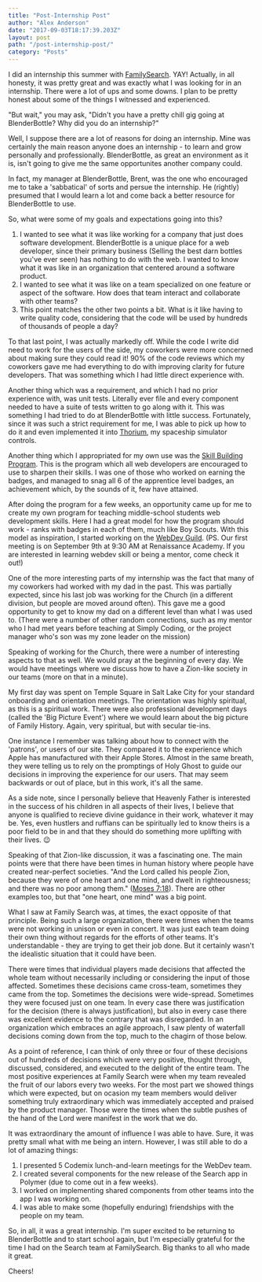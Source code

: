 ```yaml
---
title: "Post-Internship Post"
author: "Alex Anderson"
date: "2017-09-03T18:17:39.203Z"
layout: post
path: "/post-internship-post/"
category: "Posts"
---
```


I did an internship this summer with [FamilySearch](https://www.familysearch.org). YAY! Actually, in all honesty, it was pretty great and was exactly what I was looking for in an internship. There were a lot of ups and some downs. I plan to be pretty honest about some of the things I witnessed and experienced.

"But wait," you may ask, "Didn't you have a pretty chill gig going at BlenderBottle? Why did you do an internship?" 

Well, I suppose there are a lot of reasons for doing an internship. Mine was certainly the main reason anyone does an internship - to learn and grow personally and professionally. BlenderBottle, as great an environment as it is, isn't going to give me the same opportunites another company could.

In fact, my manager at BlenderBottle, Brent, was the one who encouraged me to take a 'sabbatical' of sorts and persue the internship. He (rightly) presumed that I would learn a lot and come back a better resource for BlenderBottle to use. 

So, what were some of my goals and expectations going into this?

1. I wanted to see what it was like working for a company that just does software development. BlenderBottle is a unique place for a web developer, since their primary business (Selling the best darn bottles you've ever seen) has nothing to do with the web. I wanted to know what it was like in an organization that centered around a software product.
1. I wanted to see what it was like on a team specialized on one feature or aspect of the software. How does that team interact and collaborate with other teams?
1. This point matches the other two points a bit. What is it like having to write quality code, considering that the code will be used by hundreds of thousands of people a day?

To that last point, I was actually markedly off. While the code I write did need to work for the users of the side, my coworkers were more concerned about making sure they could read it! 90% of the code reviews which my coworkers gave me had everything to do with improving clarity for future developers. That was something which I had little direct experience with.

Another thing which was a requirement, and which I had no prior experience with, was unit tests. Literally ever file and every component needed to have a suite of tests written to go along with it. This was something I had tried to do at BlenderBottle with little success. Fortunately, since it was such a strict requirement for me, I was able to pick up how to do it and even implemented it into [Thorium](https://thoriumsim.com), my spaceship simulator controls.

Another thing which I appropriated for my own use was the [Skill Building Program](https://github.com/fs-webdev/skill-building-program). This is the program which all web developers are encouraged to use to sharpen their skills. I was one of those who worked on earning the badges, and managed to snag all 6 of the apprentice level badges, an achievement which, by the sounds of it, few have attained.

After doing the program for a few weeks, an opportunity came up for me to create my own program for teaching middle-school students web development skills. Here I had a great model for how the program should work - ranks with badges in each of them, much like Boy Scouts. With this model as inspiration, I started working on the [WebDev Guild](https://webdev-guild.github.io). (PS. Our first meeting is on September 9th at 9:30 AM at Renaissance Academy. If you are interested in learning webdev skill or being a mentor, come check it out!)

One of the more interesting parts of my internship was the fact that many of my coworkers had worked with my dad in the past. This was partially expected, since his last job was working for the Church (in a different division, but people are moved around often). This gave me a good opportunity to get to know my dad on a different level than what I was used to. (There were a number of other random connections, such as my mentor who I had met years before teaching at Simply Coding, or the project manager who's son was my zone leader on the mission)

Speaking of working for the Church, there were a number of interesting aspects to that as well. We would pray at the beginning of every day. We would have meetings where we discuss how to have a Zion-like society in our teams (more on that in a minute). 

My first day was spent on Temple Square in Salt Lake City for your standard onboarding and orientation meetings. The orientation was highly spiritual, as this is a spiritual work. There were also professional development days (called the 'Big Picture Event') where we would learn about the big picture of Family History. Again, very spiritual, but with secular tie-ins. 

One instance I remember was talking about how to connect with the 'patrons', or users of our site. They compared it to the experience which Apple has manufactured with their Apple Stores. Almost in the same breath, they were telling us to rely on the promptings of Holy Ghost to guide our decisions in improving the experience for our users. That may seem backwards or out of place, but in this work, it's all the same.

As a side note, since I personally believe that Heavenly Father is interested in the success of his children in all aspects of their lives, I believe that anyone is qualified to recieve divine guidance in their work, whatever it may be. Yes, even hustlers and ruffians can be spiritually led to know theirs is a poor field to be in and that they should do something more uplifting with their lives. 😉

Speaking of that Zion-like discussion, it was a fascinating one. The main points were that there have been times in human history where people have created near-perfect societies. "And the Lord called his people Zion, because they were of one heart and one mind, and dwelt in righteousness; and there was no poor among them." ([Moses 7:18](https://www.lds.org/scriptures/pgp/moses/7.48?lang=eng)). There are other examples too, but that "one heart, one mind" was a big point.

What I saw at Family Search was, at times, the exact opposite of that principle. Being such a large organization, there were times when the teams were not working in unison or even in concert. It was just each team doing their own thing without regards for the efforts of other teams. It's understandable - they are trying to get their job done. But it certainly wasn't the idealistic situation that it could have been.

There were times that individual players made decisions that affected the whole team without necessarily including or considering the input of those affected. Sometimes these decisions came cross-team, sometimes they came from the top. Sometimes the decisions were wide-spread. Sometimes they were focused just on one team. In every case there was justification for the decision (there is always justification), but also in every case there was excellent evidence to the contrary that was disregarded. In an organization which embraces an agile approach, I saw plenty of waterfall decisions coming down from the top, much to the chagirn of those below.

As a point of reference, I can think of only three or four of these decisions out of hundreds of decisions which were very positive, thought through, discussed, considered, and executed to the delight of the entire team. The most positive experiences at Family Search were when my team revealed the fruit of our labors every two weeks. For the most part we showed things which were expected, but on ocasion my team members would deliver something truly extraordinary which was immediately accepted and praised by the product manager. Those were the times when the subtle pushes of the hand of the Lord were manifest in the work that we do.

It was extraordinary the amount of influence I was able to have. Sure, it was pretty small what with me being an intern. However, I was still able to do a lot of amazing things:

1. I presented 5 Codemix lunch-and-learn meetings for the WebDev team.
1. I created several components for the new release of the Search app in Polymer (due to come out in a few weeks).
1. I worked on implementing shared components from other teams into the app I was working on.
1. I was able to make some (hopefully enduring) friendships with the people on my team.

So, in all, it was a great internship. I'm super excited to be returning to BlenderBottle and to start school again, but I'm especially grateful for the time I had on the Search team at FamilySearch. Big thanks to all who made it great.

Cheers!
